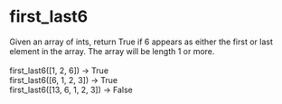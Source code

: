 # first_last6
Given an array of ints, return True if 6 appears as either the first or last element in the array. The array will be length 1 or more. <br><br>
first_last6([1, 2, 6]) → True <br>
first_last6([6, 1, 2, 3]) → True <br>
first_last6([13, 6, 1, 2, 3]) → False
